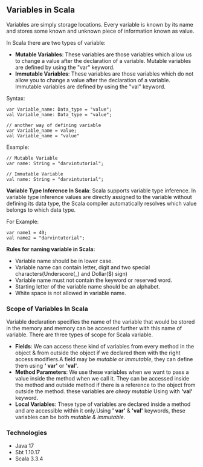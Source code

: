 ## Variables in Scala

Variables are simply storage locations. Every variable is known by its name and stores some known and unknown piece of
information known as value.

In Scala there are two types of variable:

- **Mutable Variables**: These variables are those variables which allow us to change a value after the declaration of a
  variable. Mutable variables are defined by using the "var" keyword.
- **Immutable Variables**: These variables are those variables which do not allow you to change a value after the
  declaration of a variable. Immutable variables are defined by using the "val" keyword.

Syntax:

```
var Variable_name: Data_type = "value";
val Variable_name: Data_type = "value";

// another way of defining variable
var Variable_name = value;
val Variable_name = "value"
```

Example:

```
// Mutable Variable
var name: String = "darvintutorial";

// Immutable Variable
val name: String = "darvintutorial";
```

**Variable Type Inference In Scala**: Scala supports variable type inference. In variable type inference values are
directly assigned to the variable without defining its data type, the Scala compiler automatically resolves which value
belongs to which data type.

For Example:

```
var name1 = 40;
val name2 = "darvintutorial";
```

**Rules for naming variable in Scala:**

- Variable name should be in lower case.
- Variable name can contain letter, digit and two special characters(Underscore(_) and Dollar($) sign)
- Variable name must not contain the keyword or reserved word.
- Starting letter of the variable name should be an alphabet.
- White space is not allowed in variable name.

### Scope of Variables In Scala

Variable declaration specifies the name of the variable that would be stored in the memory and memory can be accessed
further with this name of variable. There are three types of scope for Scala variable.

- **Fields**: We can access these kind of variables from every method in the object & from outside the object if we
  declared them with the right access modifiers.A field may be _mutable_ or _immutable_, they can define them using **'
  var'** or **'val'**.
- **Method Parameters**: We use these variables when we want to pass a value inside the method when we call it. They can
  be accessed inside the method and outside method if there is a reference to the object from outside the method. these
  variables are _alway mutable_ Using with **'val'** keyword.
- **Local Variables**: These type of variables are declared inside a method and are accessible within it only.Using **'
  var'** & **'val'** keywords, these variables can be both _mutable & immutable_.

### Technologies

- Java 17
- Sbt 1.10.17
- Scala 3.3.4
